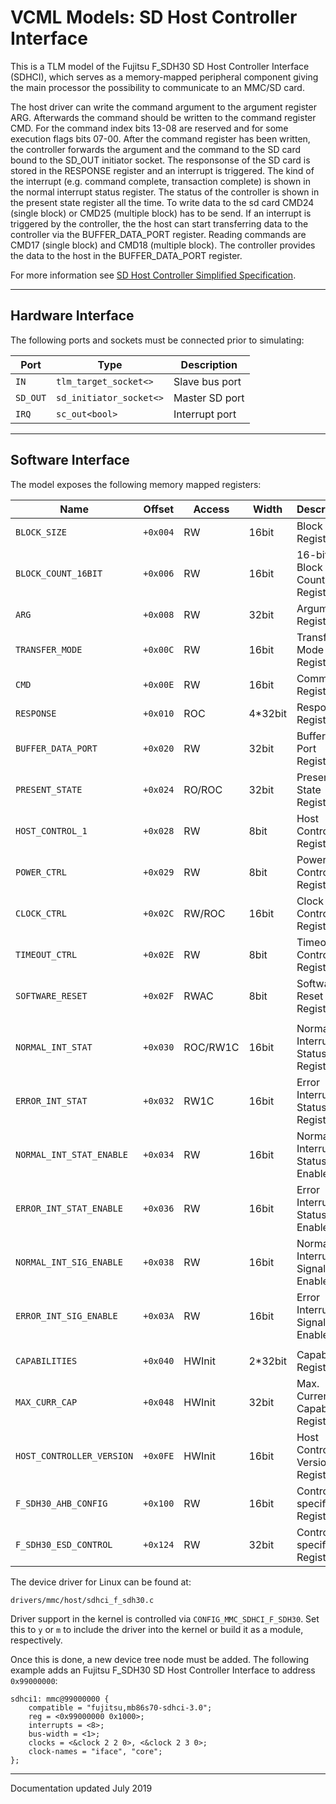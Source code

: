 # VCML Models: SD Host Controller Interface
This is a TLM model of the Fujitsu F_SDH30 SD Host Controller Interface (SDHCI),
which serves as a memory-mapped peripheral component giving the main processor
the possibility to communicate to an MMC/SD card.

The host driver can write the command argument to the argument register ARG.
Afterwards the command should be written to the command register CMD. For the
command index bits 13-08 are reserved and for some execution flags bits 07-00.
After the command register has been written, the controller forwards the
argument and the command to the SD card bound to the SD_OUT initiator socket.
The responsonse of the SD card is stored in the RESPONSE register and an
interrupt is triggered. The kind of the interrupt (e.g. command complete,
transaction complete) is shown in the normal interrupt status register. The
status of the controller is shown in the present state register all the time.
To write data to the sd card CMD24 (single block) or CMD25 (multiple block) has
to be send. If an interrupt is triggered by the controller, the the host can
start transferring data to the controller via the BUFFER_DATA_PORT register.
Reading commands are CMD17 (single block) and CMD18 (multiple block). The
controller provides the data to the host in the BUFFER_DATA_PORT register.

For more information see [SD Host Controller Simplified Specification](https://www.sdcard.org/downloads/pls/index.html).

----
## Hardware Interface
The following ports and sockets must be connected prior to simulating:

| Port     | Type                    | Description     |
| -------- | ----------------------- | --------------- |
| `IN`     | `tlm_target_socket<>`   | Slave bus port  |
| `SD_OUT` | `sd_initiator_socket<>` | Master SD port  |
| `IRQ`    | `sc_out<bool>`          | Interrupt port  |

----
## Software Interface
The model exposes the following memory mapped registers:

| Name                      | Offset   | Access    | Width   | Description                         |
| ------------------------- | -------- | --------- | ------- | ----------------------------------- |
| `BLOCK_SIZE`              | `+0x004` |  RW       | 16bit   | Block Size Register                 |
| `BLOCK_COUNT_16BIT`       | `+0x006` |  RW       | 16bit   | 16-bit Block Count Register         |
| `ARG`                     | `+0x008` |  RW       | 32bit   | Argument Register                   |
| `TRANSFER_MODE`           | `+0x00C` |  RW       | 16bit   | Transfer Mode Register              |
| `CMD`                     | `+0x00E` |  RW       | 16bit   | Command Register                    |
| `RESPONSE`                | `+0x010` |  ROC      | 4*32bit | Response Register                   |
| `BUFFER_DATA_PORT`        | `+0x020` |  RW       | 32bit   | Buffer Data Port Register           |
| `PRESENT_STATE`           | `+0x024` |  RO/ROC   | 32bit   | Present State Register              |
| `HOST_CONTROL_1`          | `+0x028` |  RW       | 8bit    | Host Control 1 Register             |
| `POWER_CTRL`              | `+0x029` |  RW       | 8bit    | Power Control Register              |
| `CLOCK_CTRL`              | `+0x02C` |  RW/ROC   | 16bit   | Clock Control Register              |
| `TIMEOUT_CTRL`            | `+0x02E` |  RW       | 8bit    | Timeout Control Register            |
| `SOFTWARE_RESET`          | `+0x02F` |  RWAC     | 8bit    | Software Reset Register             |
|                           |          |           |         |                                     |
| `NORMAL_INT_STAT`         | `+0x030` |  ROC/RW1C | 16bit   | Normal Interrupt Status Register    |
| `ERROR_INT_STAT`          | `+0x032` |  RW1C     | 16bit   | Error Interrupt Status Register     |
| `NORMAL_INT_STAT_ENABLE`  | `+0x034` |  RW       | 16bit   | Normal Interrupt Status Enable Reg. |
| `ERROR_INT_STAT_ENABLE`   | `+0x036` |  RW       | 16bit   | Error Interrupt Status Enable Reg.  |
| `NORMAL_INT_SIG_ENABLE`   | `+0x038` |  RW       | 16bit   | Normal Interrupt Signal Enable Reg. |
| `ERROR_INT_SIG_ENABLE`    | `+0x03A` |  RW       | 16bit   | Error Interrupt Signal Enable Reg.  |
|                           |          |           |         |                                     |
| `CAPABILITIES`            | `+0x040` |  HWInit   | 2*32bit | Capabilities Register               |
| `MAX_CURR_CAP`            | `+0x048` |  HWInit   | 32bit   | Max. Current Capabilities Register  |
| `HOST_CONTROLLER_VERSION` | `+0x0FE` |  HWInit   | 16bit   | Host Controller Version Register    |
| `F_SDH30_AHB_CONFIG`      | `+0x100` |  RW       | 16bit   | Controller specific Register        |
| `F_SDH30_ESD_CONTROL`     | `+0x124` |  RW       | 32bit   | Controller specific Register        |


The device driver for Linux can be found at:
```
drivers/mmc/host/sdhci_f_sdh30.c
```

Driver support in the kernel is controlled via `CONFIG_MMC_SDHCI_F_SDH30`. Set
this to `y` or `m` to include the driver into the kernel or build it as a
module, respectively.

Once this is done, a new device tree node must be added. The following example
adds an Fujitsu F_SDH30 SD Host Controller Interface to address `0x99000000`:

```
sdhci1: mmc@99000000 {
    compatible = "fujitsu,mb86s70-sdhci-3.0";
    reg = <0x99000000 0x1000>;
    interrupts = <8>;
    bus-width = <1>;
    clocks = <&clock 2 2 0>, <&clock 2 3 0>;
    clock-names = "iface", "core";
};
```
----
Documentation updated July 2019
